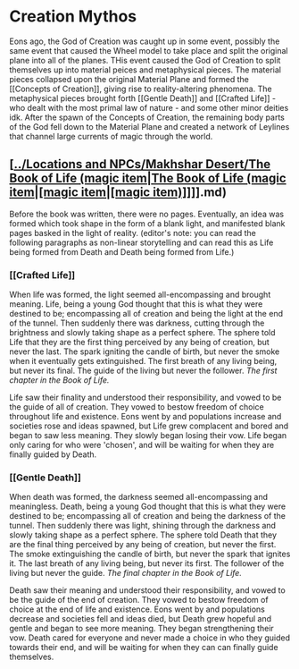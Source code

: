 # Creation Mythos
Eons ago, the God of Creation was caught up in some event, possibly the same event that caused the Wheel model to take place and split the original plane into all of the planes. THis event caused the God of Creation to split themselves up into material peices and metaphysical pieces. The material pieces collapsed upon the original Material Plane and formed the [[Concepts of Creation]], giving rise to reality-altering phenomena. The metaphysical pieces brought forth [[Gentle Death]] and [[Crafted Life]] - who dealt with the most primal law of nature - and some other minor deities idk.
After the spawn of the Concepts of Creation, the remaining body parts of the God fell down to the Material Plane and created a network of Leylines that channel large currents of magic through the world. 

## [[../Locations and NPCs/Makhshar Desert/The Book of Life (magic item|The Book of Life (magic item|[magic item|[magic item)]]](magic%20item)]].md)
Before the book was written, there were no pages. Eventually, an idea was formed which took shape in the form of a blank light, and manifested blank pages basked in the light of reality. (editor's note: you can read the following paragraphs as non-linear storytelling and can read this as Life being formed from Death and Death being formed from Life.)
### [[Crafted Life]]
When life was formed, the light seemed all-encompassing and brought meaning. Life, being a young God thought that this is what they were destined to be; encompassing all of creation and being the light at the end of the tunnel. Then suddenly there was darkness, cutting through the brightness and slowly taking shape as a perfect sphere. The sphere told Life that they are the first thing perceived by any being of creation, but never the last. The spark igniting the candle of birth, but never the smoke when it eventually gets extinguished. The first breath of any living being, but never its final. The guide of the living but never the follower. *The first chapter in the Book of Life.*

Life saw their finality and understood their responsibility, and vowed to be the guide of all of creation. They vowed to bestow freedom of choice throughout life and existence. Eons went by and populations increase and societies rose and ideas spawned, but Life grew complacent and bored and began to saw less meaning. They slowly began losing their vow. Life began only caring for who were 'chosen', and will be waiting for when they are finally guided by Death.
### [[Gentle Death]]
When death was formed, the darkness seemed all-encompassing and meaningless. Death, being a young God thought that this is what they were destined to be; encompassing all of creation and being the darkness of the tunnel. Then suddenly there was light, shining through the darkness and slowly taking shape as a perfect sphere. The sphere told Death that they are the final thing perceived by any being of creation, but never the first. The smoke extinguishing the candle of birth, but never the spark that ignites it. The last breath of any living being, but never its first. The follower of the living but never the guide. *The final chapter in the Book of Life.*

Death saw their meaning and understood their responsibility, and vowed to be the guide of the end of creation. They vowed to bestow freedom of choice at the end of life and existence. Eons went by and populations decrease and societies fell and ideas died, but Death grew hopeful and gentle and began to see more meaning. They began strengthening their vow. Death cared for everyone and never made a choice in who they guided towards their end, and will be waiting for when they can can finally guide themselves.
